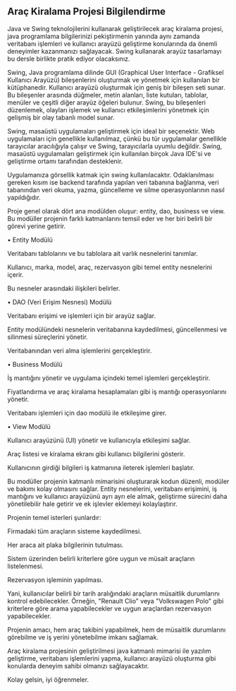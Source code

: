 ## Araç Kiralama Projesi Bilgilendirme
Java ve Swing teknolojilerini kullanarak geliştirilecek araç kiralama projesi, java programlama bilgilerinizi pekiştirmenin yanında aynı zamanda veritabanı işlemleri ve kullanıcı arayüzü geliştirme konularında da önemli deneyimler kazanmanızı sağlayacak. Swing kullanarak arayüz tasarlamayı bu dersle birlikte pratik ediyor olacaksınız.

Swing, Java programlama dilinde GUI (Graphical User Interface - Grafiksel Kullanıcı Arayüzü) bileşenlerini oluşturmak ve yönetmek için kullanılan bir kütüphanedir. Kullanıcı arayüzü oluşturmak için geniş bir bileşen seti sunar. Bu bileşenler arasında düğmeler, metin alanları, liste kutuları, tablolar, menüler ve çeşitli diğer arayüz öğeleri bulunur. Swing, bu bileşenleri düzenlemek, olayları işlemek ve kullanıcı etkileşimlerini yönetmek için gelişmiş bir olay tabanlı model sunar.

Swing, masaüstü uygulamaları geliştirmek için ideal bir seçenektir. Web uygulamaları için genellikle kullanılmaz, çünkü bu tür uygulamalar genellikle tarayıcılar aracılığıyla çalışır ve Swing, tarayıcılarla uyumlu değildir. Swing, masaüstü uygulamaları geliştirmek için kullanılan birçok Java IDE'si ve geliştirme ortamı tarafından desteklenir.

Uygulamanıza görsellik katmak için swing kullanılacaktır. Odaklanılması gereken kısım ise backend tarafında yapılan veri tabanına bağlanma, veri tabanından veri okuma, yazma, güncelleme ve silme operasyonlarının nasıl yapıldığıdır.

Proje genel olarak dört ana modülden oluşur: entity, dao, business  ve view. Bu modüller projenin farklı katmanlarını temsil eder ve her biri belirli bir görevi yerine getirir.

• Entity Modülü

Veritabanı tablolarını ve bu tablolara ait varlık nesnelerini tanımlar.

Kullanıcı, marka, model, araç, rezervasyon gibi temel entity nesnelerini içerir.

Bu nesneler arasındaki ilişkileri belirler.

• DAO (Veri Erişim Nesnesi) Modülü

Veritabanı erişimi ve işlemleri için bir arayüz sağlar.

Entity modülündeki nesnelerin veritabanına kaydedilmesi, güncellenmesi ve silinmesi süreçlerini yönetir.

Veritabanından veri alma işlemlerini gerçekleştirir.

• Business Modülü

İş mantığını yönetir ve uygulama içindeki temel işlemleri gerçekleştirir. 

Fiyatlandırma ve araç kiralama hesaplamaları gibi iş mantığı operasyonlarını yönetir.

Veritabanı işlemleri için dao modülü ile etkileşime girer.

• View Modülü

Kullanıcı arayüzünü (UI) yönetir ve kullanıcıyla etkileşimi sağlar.

Araç listesi ve kiralama ekranı gibi kullanıcı bilgilerini gösterir.

Kullanıcının girdiği bilgileri iş katmanına ileterek işlemleri başlatır.

Bu modüller projenin katmanlı mimarisini oluşturarak kodun düzenli, modüler ve bakımı kolay olmasını sağlar. Entity nesnelerini,  veritabanı erişimini, iş mantığını ve kullanıcı arayüzünü ayrı ayrı ele almak, geliştirme sürecini daha yönetilebilir hale getirir ve ek işlevler eklemeyi kolaylaştırır.

Projenin temel isterleri şunlardır:

Firmadaki tüm araçların sisteme kaydedilmesi.

Her araca ait plaka bilgilerinin tutulması.

Sistem üzerinden belirli kriterlere göre uygun ve müsait araçların listelenmesi.

Rezervasyon işleminin yapılması.

Yani, kullanıcılar belirli bir tarih aralığındaki araçların müsaitlik durumlarını kontrol edebilecekler. Örneğin, "Renault Clio" veya "Volkswagen Polo" gibi kriterlere göre arama yapabilecekler ve uygun araçlardan rezervasyon yapabilecekler.

Projenin amacı, hem araç takibini yapabilmek, hem de müsaitlik durumlarını görebilme ve iş yerini yönetebilme imkanı sağlamak.

Araç kiralama projesinin geliştirilmesi java katmanlı mimarisi ile yazılım geliştirme, veritabanı işlemlerini yapma, kullanıcı arayüzü oluşturma gibi konularda deneyim sahibi olmanızı sağlayacaktır.

Kolay gelsin, iyi öğrenmeler.
